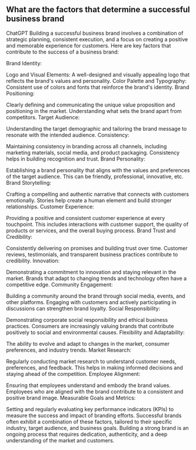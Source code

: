 ## What are the factors that determine a successful business brand
ChatGPT
Building a successful business brand involves a combination of strategic planning, consistent execution, and a focus on creating a positive and memorable experience for customers. Here are key factors that contribute to the success of a business brand:

Brand Identity:

Logo and Visual Elements: A well-designed and visually appealing logo that reflects the brand's values and personality.
Color Palette and Typography: Consistent use of colors and fonts that reinforce the brand's identity.
Brand Positioning:

Clearly defining and communicating the unique value proposition and positioning in the market. Understanding what sets the brand apart from competitors.
Target Audience:

Understanding the target demographic and tailoring the brand message to resonate with the intended audience.
Consistency:

Maintaining consistency in branding across all channels, including marketing materials, social media, and product packaging. Consistency helps in building recognition and trust.
Brand Personality:

Establishing a brand personality that aligns with the values and preferences of the target audience. This can be friendly, professional, innovative, etc.
Brand Storytelling:

Crafting a compelling and authentic narrative that connects with customers emotionally. Stories help create a human element and build stronger relationships.
Customer Experience:

Providing a positive and consistent customer experience at every touchpoint. This includes interactions with customer support, the quality of products or services, and the overall buying process.
Brand Trust and Credibility:

Consistently delivering on promises and building trust over time. Customer reviews, testimonials, and transparent business practices contribute to credibility.
Innovation:

Demonstrating a commitment to innovation and staying relevant in the market. Brands that adapt to changing trends and technology often have a competitive edge.
Community Engagement:

Building a community around the brand through social media, events, and other platforms. Engaging with customers and actively participating in discussions can strengthen brand loyalty.
Social Responsibility:

Demonstrating corporate social responsibility and ethical business practices. Consumers are increasingly valuing brands that contribute positively to social and environmental causes.
Flexibility and Adaptability:

The ability to evolve and adapt to changes in the market, consumer preferences, and industry trends.
Market Research:

Regularly conducting market research to understand customer needs, preferences, and feedback. This helps in making informed decisions and staying ahead of the competition.
Employee Alignment:

Ensuring that employees understand and embody the brand values. Employees who are aligned with the brand contribute to a consistent and positive brand image.
Measurable Goals and Metrics:

Setting and regularly evaluating key performance indicators (KPIs) to measure the success and impact of branding efforts.
Successful brands often exhibit a combination of these factors, tailored to their specific industry, target audience, and business goals. Building a strong brand is an ongoing process that requires dedication, authenticity, and a deep understanding of the market and customers.
